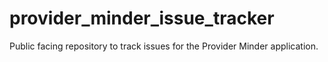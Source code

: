 # provider_minder_issue_tracker
Public facing repository to track issues for the Provider Minder application.
